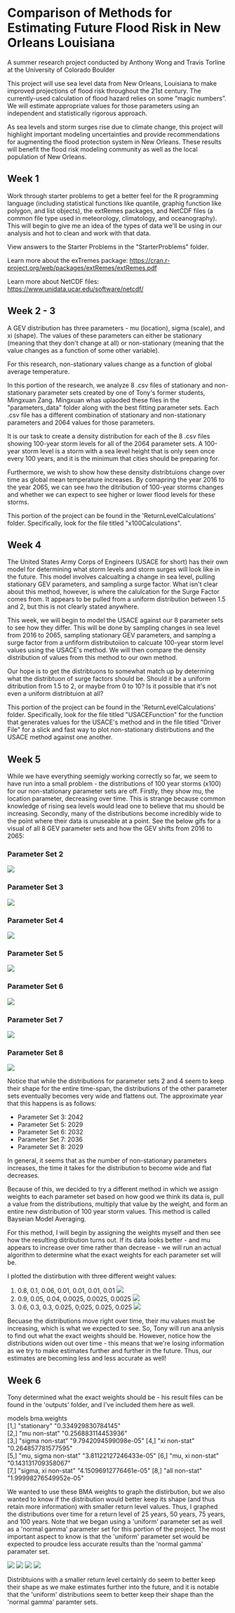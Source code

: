 # Comparison of Methods for Estimating Future Flood Risk in New Orleans Louisiana
A summer research project conducted by Anthony Wong and Travis Torline at the University of Colorado Boulder

This project will use sea level data from New Orleans, Louisiana to make improved projections of flood risk throughout the 21st century. The currently-used calculation of flood hazard relies on some “magic numbers”. We will estimate appropriate values for those parameters using an independent and statistically rigorous approach.

As sea levels and storm surges rise due to climate change, this project will highlight important modeling uncertainties and provide recommendations for augmenting the flood protection system in New Orleans. These results will benefit the flood risk modeling community as well as the local population of New Orleans.

## Week 1

Work through starter problems to get a better feel for the R programming language (including statistical functions like quantile, graphig function like polygon, and list objects), the extRemes packages, and NetCDF files (a common file type used in meteorology, climatology, and oceanography). This will begin to give me an idea of the types of data we'll be using in our analysis and hot to clean and work with that data.

View answers to the Starter Problems in the "StarterProblems" folder.

Learn more about the exTremes package: https://cran.r-project.org/web/packages/extRemes/extRemes.pdf

Learn more about NetCDF files: https://www.unidata.ucar.edu/software/netcdf/

## Week 2 - 3

A GEV distribution has three parameters - mu (location), sigma (scale), and xi (shape). The values of these parameters can either be stationary (meaning that they don't change at all) or non-stationary (meaning that the value changes as a function of some other variable).

For this research, non-stationary values change as a function of global average temperature.

In this portion of the research, we analyze 8 .csv files of stationary and non-stationary parameter sets created by one of Tony's former students, Mingxuan Zang. Mingxuan whas uplaoded these files in the "parameters_data" folder along with the best fitting parameter sets. Each .csv file has a different combination of stationary and non-stationary parameters and 2064 values for those parameters.

It is our task to create a density distribution for each of the 8 .csv files showing 100-year storm levels for all of the 2064 parameter sets. A 100-year storm level is a storm with a sea level height that is only seen once every 100 years, and it is the minimum that cities should be preparing for.

Furthermore, we wish to show how these density distribtuions change over time as global mean temperature increases. By comapring the year 2016 to the year 2065, we can see hwo the ditribution of 100-year storms changes and whether we can expect to see higher or lower flood levels for these storms.

This portion of the project can be found in the 'ReturnLevelCalculations' folder. Specifically, look for the file titled "x100Calculations".

## Week 4

The United States Army Corps of Engineers (USACE for short) has their own model for determining what storm levels and storm surges will look like in the future. This model involves calcualting a change in sea level, pulling stationary GEV parameters, and sampling a surge factor. What isn't clear about this method, however, is where the calulcation for the Surge Factor comes from. It appears to be pulled from a uniform distribution between 1.5 and 2, but this is not clearly stated anywhere.

This week, we will begin to model the USACE against our 8 parameter sets to see how they differ. This will be done by sampling changes in sea level from 2016 to 2065, sampling stationary GEV parameters, and samplng a surge factor from a unfiform distributoiion to calcuate 100-year storm level values using the USACE's method. We will then compare the density distribution of values from this method to our own method.

Our hope is to get the distribtuons to somewhat match up by determing what the distribtuon of surge factors should be. Should it be a uniform ditribution from 1.5 to 2, or maybe from 0 to 10? Is it possible that it's not even a uniform distribtuion at all?

This portion of the project can be found in the 'ReturnLevelCalculations' folder. Specifically, look for the file titled "USACEFunction" for the function that generates values for the USACE's method and in the file titled "Driver File" for a slick and fast way to plot non-stationary distirbutions and the USACE method against one another.

## Week 5

While we have everything seemigly working correctly so far, we seem to have run into a small problem - the distributions of 100 year storms (x100) for our non-stationary parameter sets are off. Firstly, they show mu, the location parameter, decreasing over time. This is strange because common knowledge of rising sea levels would lead one to believe that mu should be increasing. Secondly, many of the distributions become incredibly wide to the point where their data is unuseable at a point. See the below gifs for a visual of all 8 GEV parameter sets and how the GEV shifts from 2016 to 2065:

### Parameter Set 2
![](parameter2YearsGif.gif)

### Parameter Set 3
![](parameter3YearsGif.gif)

### Parameter Set 4
![](parameter4YearsGif.gif)

### Parameter Set 5
![](parameter5YearsGif.gif)

### Parameter Set 6
![](parameter6YearsGif.gif)

### Parameter Set 7
![](parameter7YearsGif.gif)

### Parameter Set 8
![](parameter8YearsGif.gif)

Notice that while the distributions for parameter sets 2 and 4 seem to keep their shape for the entire time-span, the distributions of the other parameter sets eventually becomes very wide and flattens out. The approximate year that this happens is as follows:

- Parameter Set 3: 2042
- Parameter Set 5: 2029
- Parameter Set 6: 2032
- Parameter Set 7: 2036
- Parameter Set 8: 2029

In general, it seems that as the number of non-stationary parameters increases, the time it takes for the distribution to become wide and flat decreases.

Because of this, we decided to try a different method in which we assign weights to each parameter set based on how good we think its data is, pull a value from the distributions, multiply that value by the weight, and form an entire new distribution of 100 year storm values. This method is called Bayseian Model Averaging.

For this method, I will begin by assigning the weights myself and then see how the resulting ditribution turns out. If its data looks better - and mu appears to increase over time rather than decrease - we will run an actual algorithm to determine what the exact weights for each parameter set will be. 

I plotted the distirbution with three different weight values: 

1) 0.8, 0.1, 0.06, 0.01, 0.01, 0.01, 0.01
![](BMA_1_Gif.gif)
2) 0.9, 0.05, 0.04, 0.0025, 0.0025, 0.0025
![](BMA_2_Gif.gif)
3) 0.6, 0.3, 0.3, 0.025, 0;025, 0.025, 0.025
![](BMA_3_Gif.gif)

Becuase the distributions move right over time, their mu values must be increasing, which is what we expected to see. So, Tony will run ana anlysis to find out what the exact weights should be. However, notice how the distributions widen out over time - this means that we're losing information as we try to make estimates further and further in the future. Thus, our estimates are becoming less and less accurate as well!

## Week 6

Tony determined what the exact weights should be - his result files can be found in the 'outputs' folder, and I've included them here as well.

models               bma.weights           
[1,] "stationary"         "0.334929830784145"   
[2,] "mu non-stat"        "0.256883114453936"   
[3,] "sigma non-stat"     "9.7942094599098e-05" 
[4,] "xi non-stat"        "0.264857781577595"   
[5,] "mu, sigma non-stat" "3.81122127246433e-05"
[6,] "mu, xi non-stat"    "0.143131709358067"   
[7,] "sigma, xi non-stat" "4.15096912776461e-05"
[8,] "all non-stat"       "1.99998276549952e-05"

We wanted to use these BMA weights to graph the distirbution, but we also wanted to know if the distribution would better keep its shape (and thus retain more information) with smaller return level values. Thus, I graphed the distributions over time for a return level of 25 years, 50 years, 75 years, and 100 years. Note that we began using a 'uniform' parameter set as well as a 'normal gamma' parameter set for this portion of the project. The most important aspect to know is that the 'uniform' parameter set would be expected to proudce less accurate results than the 'normal gamma' paramater set.

![](x25SideBySide.gif)
![](x50SideBySide.gif)
![](x75SideBySide.gif)
![](x100SideBySide.gif)

Distribtuions with a smaller return level certainly do seem to better keep their shape as we make estimates further into the future, and it is notable that the 'uniform' distributions seem to better keep their shape than the 'normal gamma' paramter sets.
